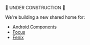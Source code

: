 :construction: UNDER CONSTRUCTION :construction:

We're building a new shared home for:
- [Android Components](https://github.com/mozilla-mobile/android-components)
- [Focus](https://github.com/mozilla-mobile/focus-android/)
- [Fenix](https://github.com/mozilla-mobile/fenix)

